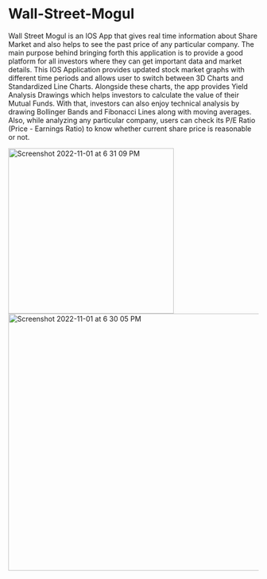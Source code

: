 # Wall-Street-Mogul

Wall Street Mogul is an IOS App that gives real time information about Share Market and also helps to see the past price of any particular company. The main purpose behind bringing forth this application is to provide a good platform for all investors where they can get important data and market details. This IOS Application provides updated stock market graphs with different time periods and allows user to switch between 3D Charts and Standardized Line Charts. Alongside these charts, the app provides Yield Analysis Drawings which helps investors to calculate the value of their Mutual Funds. With that, investors can also enjoy technical analysis by drawing Bollinger Bands and Fibonacci Lines along with moving averages. Also, while analyzing any particular company, users can check its P/E Ratio (Price - Earnings Ratio) to know whether current share price is reasonable or not. 

<img width="333" alt="Screenshot 2022-11-01 at 6 31 09 PM" src="https://user-images.githubusercontent.com/73311217/199238389-8309897e-be4e-4dce-a400-1db02fadc1dd.png">
<img width="518" alt="Screenshot 2022-11-01 at 6 30 05 PM" src="https://user-images.githubusercontent.com/73311217/199240614-a5ee5bf5-eac2-4fcf-a814-7e8baf4d185e.png">

